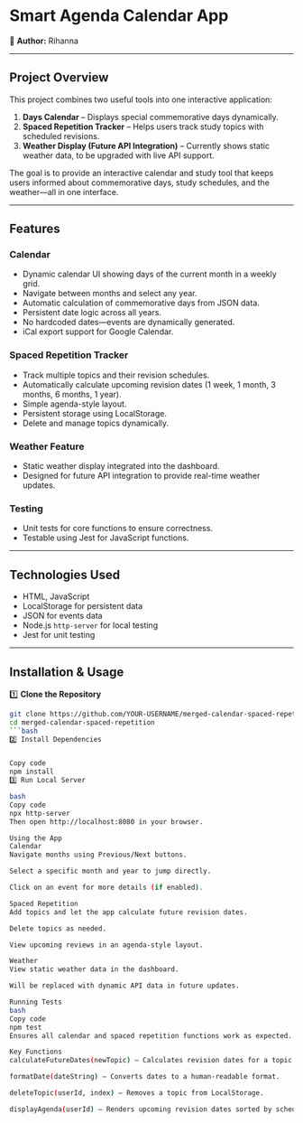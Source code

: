 # Smart Agenda Calendar App

🚀 **Author:** Rihanna  

---

## Project Overview

This project combines two useful tools into one interactive application:

1. **Days Calendar** – Displays special commemorative days dynamically.
2. **Spaced Repetition Tracker** – Helps users track study topics with scheduled revisions.  
3. **Weather Display (Future API Integration)** – Currently shows static weather data, to be upgraded with live API support.

The goal is to provide an interactive calendar and study tool that keeps users informed about commemorative days, study schedules, and the weather—all in one interface.

---

## Features

### Calendar
- Dynamic calendar UI showing days of the current month in a weekly grid.
- Navigate between months and select any year.
- Automatic calculation of commemorative days from JSON data.
- Persistent date logic across all years.
- No hardcoded dates—events are dynamically generated.
- iCal export support for Google Calendar.

### Spaced Repetition Tracker
- Track multiple topics and their revision schedules.
- Automatically calculate upcoming revision dates (1 week, 1 month, 3 months, 6 months, 1 year).
- Simple agenda-style layout.
- Persistent storage using LocalStorage.
- Delete and manage topics dynamically.

### Weather Feature
- Static weather display integrated into the dashboard.
- Designed for future API integration to provide real-time weather updates.

### Testing
- Unit tests for core functions to ensure correctness.
- Testable using Jest for JavaScript functions.

---

## Technologies Used
- HTML, JavaScript
- LocalStorage for persistent data
- JSON for events data
- Node.js `http-server` for local testing
- Jest for unit testing

---

## Installation & Usage

1️⃣ **Clone the Repository**  
```bash
git clone https://github.com/YOUR-USERNAME/merged-calendar-spaced-repetition.git
cd merged-calendar-spaced-repetition
```bash
2️⃣ Install Dependencies


Copy code
npm install
3️⃣ Run Local Server

bash
Copy code
npx http-server
Then open http://localhost:8080 in your browser.

Using the App
Calendar
Navigate months using Previous/Next buttons.

Select a specific month and year to jump directly.

Click on an event for more details (if enabled).

Spaced Repetition
Add topics and let the app calculate future revision dates.

Delete topics as needed.

View upcoming reviews in an agenda-style layout.

Weather
View static weather data in the dashboard.

Will be replaced with dynamic API data in future updates.

Running Tests
bash
Copy code
npm test
Ensures all calendar and spaced repetition functions work as expected.

Key Functions
calculateFutureDates(newTopic) – Calculates revision dates for a topic.

formatDate(dateString) – Converts dates to a human-readable format.

deleteTopic(userId, index) – Removes a topic from LocalStorage.

displayAgenda(userId) – Renders upcoming revision dates sorted by schedule.